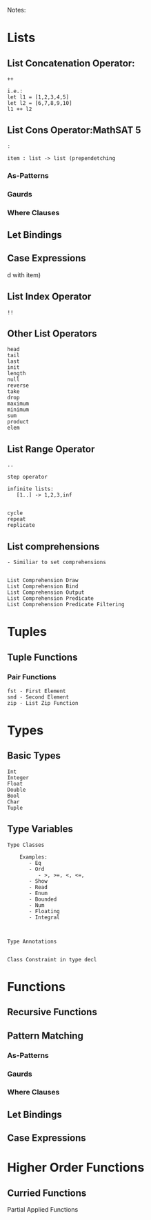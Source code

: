 

Notes:


# Lists

## List Concatenation Operator:

    ++

    i.e.:
    let l1 = [1,2,3,4,5]
    let l2 = [6,7,8,9,10]
    l1 ++ l2


## List Cons Operator:MathSAT 5

    : 

    item : list -> list (prependetching



### As-Patterns

### Gaurds

### Where Clauses




## Let Bindings

## Case Expressions
d with item)


## List Index Operator

    !!

## Other List Operators
    head
    tail
    last
    init
    length
    null
    reverse
    take
    drop
    maximum
    minimum
    sum
    product
    elem


## List Range Operator
    ..

    step operator

    infinite lists:
       [1..] -> 1,2,3,inf


    cycle
    repeat
    replicate


## List comprehensions
    - Similiar to set comprehensions


    List Comprehension Draw
    List Comprehension Bind
    List Comprehension Output
    List Comprehension Predicate
    List Comprehension Predicate Filtering
    


# Tuples

## Tuple Functions

### Pair Functions
    fst - First Element
    snd - Second Element
    zip - List Zip Function



# Types

## Basic Types

    Int
    Integer
    Float
    Double
    Bool
    Char
    Tuple

## Type Variables


    Type Classes

        Examples:
           - Eq
           - Ord
              - >, >=, <, <=, 
           - Show
           - Read
           - Enum
           - Bounded
           - Num
           - Floating
           - Integral



    Type Annotations


    Class Constraint in type decl





# Functions

## Recursive Functions



## Pattern Matching



### As-Patterns

### Gaurds

### Where Clauses




## Let Bindings

## Case Expressions




# Higher Order Functions

## Curried Functions

Partial Applied Functions


